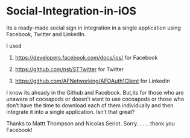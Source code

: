 Social-Integration-in-iOS
=========================
Its a ready-made social sign in integration in a single application using Facebook, Twitter and LinkedIn.

I used
 
1. https://developers.facebook.com/docs/ios/ for Facebook

2. https://github.com/nst/STTwitter for Twitter
 
3. https://github.com/AFNetworking/AFOAuth1Client for LinkedIn

I know its already in the Github and Facebook. But,its for those who are unaware of cocoapods or doesn’t want to use cocoapods or those who don’t have the time to download each of them individually and then integrate it into a single application. Isn’t that great?

Thanks to Mattt Thompson and Nicolas Seriot. Sorry………thank you Facebook!